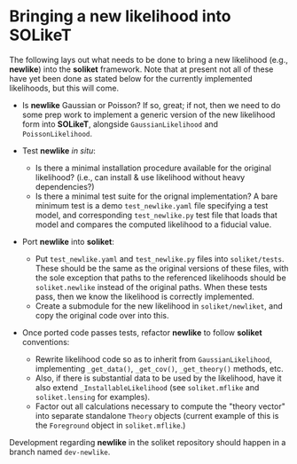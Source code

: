 # Bringing a new likelihood into SOLikeT

The following lays out what needs to be done to bring a new likelihood (e.g., **newlike**)
into the **soliket** framework.  Note that at present not all of these have yet been done
as stated below for the currently implemented likelihoods, but this will come.

* Is **newlike** Gaussian or Poisson?  If so, great; if not, then we need to do some
prep work to implement a generic version of the new likelihood form 
into **SOLikeT**, alongside `GaussianLikelihood` and `PoissonLikelihood`.

* Test **newlike** *in situ*:
    * Is there a minimal installation procedure available for the original likelihood? 
      (i.e., can install & use likelihood without heavy dependencies?) 
    * Is there a minimal test suite for the orignal implementation?  A bare minimum test is a demo
    `test_newlike.yaml` file specifying a test model, and corresponding
    `test_newlike.py` test file that loads that model and compares the computed likelihood to a fiducial value.

* Port **newlike** into **soliket**:
    * Put `test_newlike.yaml` and `test_newlike.py` files into `soliket/tests`.  These should be the same 
    as the original versions of these files, with the sole exception that paths to the referenced likelihoods
    should be `soliket.newlike` instead of the original paths.  When these tests pass,
    then we know the likelihood is correctly implemented.
    * Create a submodule for the new likelihood in `soliket/newliket`, and copy the original code over into this.

* Once ported code passes tests, refactor **newlike** to follow **soliket** conventions:
    * Rewrite likelihood code so as to inherit from `GaussianLikelihood`, implementing `_get_data()`, `_get_cov()`,
    `_get_theory()` methods, etc.
    * Also, if there is substantial data to be used by the likelihood, have it also extend 
    `_InstallableLikelihood` (see `soliket.mflike` and `soliket.lensing` for examples).
    * Factor out all calculations necessary to compute the "theory vector" into separate standalone
    `Theory` objects (current example of this is the `Foreground` object in `soliket.mflike`.)


Development regarding **newlike** in the soliket repository should happen in a branch named `dev-newlike`.
